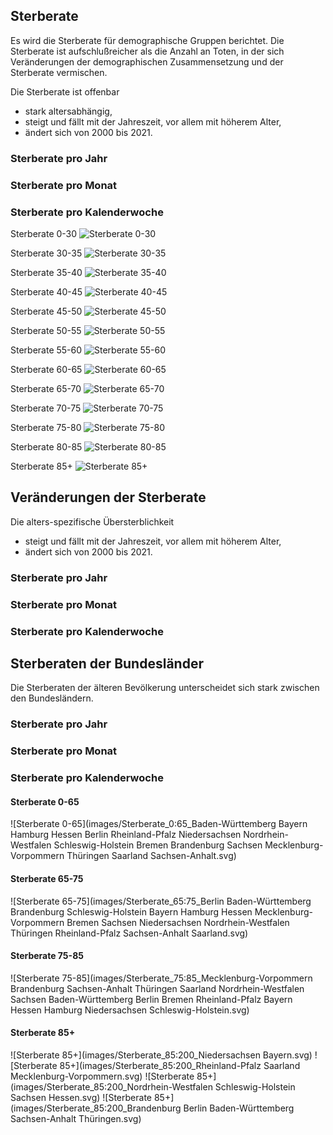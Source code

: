 ## Sterberate
Es wird die Sterberate für demographische Gruppen berichtet.
Die Sterberate ist aufschlußreicher als die Anzahl an Toten, in der sich Veränderungen der demographischen Zusammensetzung und der Sterberate vermischen.

Die Sterberate ist offenbar 
- stark altersabhängig,
- steigt und fällt mit der Jahreszeit, vor allem mit höherem Alter,
- ändert sich von 2000 bis 2021.

### Sterberate pro Jahr

### Sterberate pro Monat

### Sterberate pro Kalenderwoche
Sterberate 0-30
![Sterberate 0-30](images/Sterberate_0:30.svg)

Sterberate 30-35
![Sterberate 30-35](images/Sterberate_30:35.svg)

Sterberate 35-40
![Sterberate 35-40](images/Sterberate_35:40.svg)

Sterberate 40-45
![Sterberate 40-45](images/Sterberate_40:45.svg)

Sterberate 45-50
![Sterberate 45-50](images/Sterberate_45:50.svg)

Sterberate 50-55
![Sterberate 50-55](images/Sterberate_50:55.svg)

Sterberate 55-60
![Sterberate 55-60](images/Sterberate_55:60.svg)

Sterberate 60-65
![Sterberate 60-65](images/Sterberate_60:65.svg)

Sterberate 65-70
![Sterberate 65-70](images/Sterberate_65:70.svg)

Sterberate 70-75
![Sterberate 70-75](images/Sterberate_70:75.svg)

Sterberate 75-80
![Sterberate 75-80](images/Sterberate_75:80.svg)

Sterberate 80-85
![Sterberate 80-85](images/Sterberate_80:85.svg)

Sterberate 85+
![Sterberate 85+](images/Sterberate_85:200.svg)

## Veränderungen der Sterberate
Die alters-spezifische Übersterblichkeit
- steigt und fällt mit der Jahreszeit, vor allem mit höherem Alter,
- ändert sich von 2000 bis 2021.

### Sterberate pro Jahr

### Sterberate pro Monat

### Sterberate pro Kalenderwoche


## Sterberaten der Bundesländer
Die Sterberaten der älteren Bevölkerung unterscheidet sich stark zwischen den Bundesländern.

### Sterberate pro Jahr

### Sterberate pro Monat

### Sterberate pro Kalenderwoche
#### Sterberate 0-65
![Sterberate 0-65](images/Sterberate_0:65_Baden-Württemberg Bayern Hamburg Hessen Berlin Rheinland-Pfalz Niedersachsen Nordrhein-Westfalen Schleswig-Holstein Bremen Brandenburg Sachsen Mecklenburg-Vorpommern Thüringen Saarland Sachsen-Anhalt.svg)

#### Sterberate 65-75
![Sterberate 65-75](images/Sterberate_65:75_Berlin Baden-Württemberg Brandenburg Schleswig-Holstein Bayern Hamburg Hessen Mecklenburg-Vorpommern Bremen Sachsen Niedersachsen Nordrhein-Westfalen Thüringen Rheinland-Pfalz Sachsen-Anhalt Saarland.svg)

#### Sterberate 75-85
![Sterberate 75-85](images/Sterberate_75:85_Mecklenburg-Vorpommern Brandenburg Sachsen-Anhalt Thüringen Saarland Nordrhein-Westfalen Sachsen Baden-Württemberg Berlin Bremen Rheinland-Pfalz Bayern Hessen Hamburg Niedersachsen Schleswig-Holstein.svg)

#### Sterberate 85+
![Sterberate 85+](images/Sterberate_85:200_Niedersachsen Bayern.svg)
![Sterberate 85+](images/Sterberate_85:200_Rheinland-Pfalz Saarland Mecklenburg-Vorpommern.svg)
![Sterberate 85+](images/Sterberate_85:200_Nordrhein-Westfalen Schleswig-Holstein Sachsen Hessen.svg)
![Sterberate 85+](images/Sterberate_85:200_Brandenburg Berlin Baden-Württemberg Sachsen-Anhalt Thüringen.svg)

